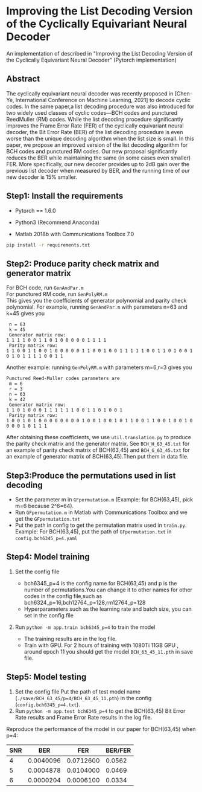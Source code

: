 # Improving the List Decoding Version of the Cyclically Equivariant Neural Decoder

An implementation of described in "Improving the List Decoding Version of the Cyclically Equivariant Neural Decoder" (Pytorch implementation) 

## Abstract

The cyclically equivariant neural decoder was recently proposed in [Chen-Ye, International Conference on Machine Learning, 2021] to decode cyclic codes. In the same paper,a list decoding procedure was also introduced for two widely used classes of cyclic codes—BCH codes and punctured ReedMuller (RM) codes. While the list decoding procedure significantly improves the Frame Error Rate (FER) of the cyclically equivariant neural decoder, the Bit Error Rate (BER) of the list decoding procedure is even worse than the unique decoding algorithm when the list size is small. In this paper, we propose an improved version of the list decoding algorithm for BCH codes and punctured RM codes. Our new proposal significantly reduces the BER while maintaining the same (in some cases even smaller) FER. More specifically, our new decoder provides up to 2dB gain over the previous list decoder when measured by BER, and the running time of our new decoder is 15% smaller. 

## Step1: Install the requirements
- Pytorch == 1.6.0

- Python3 (Recommend Anaconda)

- Matlab 2018b with Communications Toolbox 7.0


```bash
pip install -r requirements.txt
```

## Step2: Produce parity check matrix and generator matrix
For BCH code, run ```GenAndPar.m```   
For punctured RM code, run ```GenPolyRM.m```  
This gives you the coefficients of generator polynomial and parity check polynomial. For example, running ```GenAndPar.m``` with parameters n=63 and k=45 gives you

```
 n = 63 
 k = 45 
 Generator matrix row: 
1 1 1 1 0 0 1 1 0 1 0 0 0 0 0 1 1 1 1 
 Parity matrix row: 
1 1 0 0 1 1 0 0 1 0 0 0 0 0 1 1 0 0 1 0 0 1 1 1 1 1 0 0 1 1 0 1 0 0 1 0 1 0 1 1 1 1 0 0 1 1 
```

Another example: running ```GenPolyRM.m``` with parameters m=6,r=3 gives you

```
Punctured Reed-Muller codes parameters are 
 m = 6 
 r = 3 
 n = 63 
 k = 42 
 Generator matrix row: 
1 1 0 1 0 0 0 1 1 1 1 1 1 0 0 1 1 0 1 0 0 1 
 Parity matrix row: 
1 0 0 1 0 1 0 0 0 0 0 0 0 0 1 0 0 1 0 0 1 0 1 1 0 0 1 1 0 0 1 0 0 1 0 0 0 0 1 0 1 1 1 
```

After obtaining these coefficients, we use ```util.translation.py``` to produce the parity check matrix and the generator matrix. See ```BCH_H_63_45.txt``` for an example of parity check matrix of BCH(63,45) and ```BCH_G_63_45.txt``` for an example of generator matrix of BCH(63,45).Then put them in data file.

## Step3:Produce the permutations used in list decoding
- Set the parameter m in ```GFpermutation.m``` (Example: for BCH(63,45), pick m=6 because 2^6=64).  
- Run ```GFpermutation.m``` in Matlab with Communications Toolbox and we get the ```GFpermutation.txt```
- Put the path in config to get the permutation matrix used in ```train.py```. Example: For BCH(63,45), put the path of ```GFpermutation.txt``` in ```config.bch6345_p=4.yaml```

## Step4: Model training
1. Set the config file
   - bch6345_p=4 is the config name for BCH(63,45) and p is the number of permutations.You can change it to other names for other codes in the config file,such as bch6324_p=16,bch12764_p=128,rm12764_p=128
   - Hyperparameters such as the learning rate and batch size, you can set in the config file

2. Run ```python -m app.train bch6345_p=4``` to train the model
    - The training results are in the log file.
    - Train with GPU. For 2 hours of training with 1080Ti 11GB GPU , around epoch 11 you should get the model ```BCH_63_45_11.pth``` in save file.

## Step5: Model testing
1. Set the config file
    Put the path of test model name (```./save/BCH_63_45/p=4/BCH_63_45_11.pth```) in the config (```config.bch6345_p=4.txt```). 
2. Run ```python -m app.test bch6345_p=4``` to get the BCH(63,45) Bit Error Rate results and Frame Error Rate results in the log file.

Reproduce the performance of the model in our paper for BCH(63,45) when p=4:

| SNR | BER       | FER       | BER/FER |
|-----|-----------|-----------|---------|
| 4   | 0.0040096 | 0.0712600 | 0.0562  |
| 5   | 0.0004878 | 0.0104000 | 0.0469  |
| 6   | 0.0000204 | 0.0006100 | 0.0334  |

